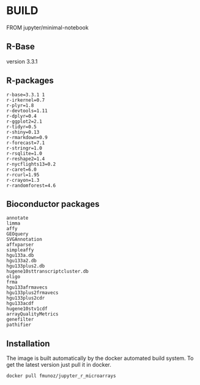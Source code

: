 # BUILD
FROM jupyter/minimal-notebook

## R-Base 
  version 3.3.1

## R-packages
    r-base=3.3.1 1
    r-irkernel=0.7
    r-plyr=1.8
    r-devtools=1.11
    r-dplyr=0.4
    r-ggplot2=2.1
    r-tidyr=0.5
    r-shiny=0.13
    r-rmarkdown=0.9
    r-forecast=7.1
    r-stringr=1.0
    r-rsqlite=1.0
    r-reshape2=1.4
    r-nycflights13=0.2
    r-caret=6.0
    r-rcurl=1.95
    r-crayon=1.3
    r-randomforest=4.6
    
## Bioconductor packages

    annotate
    limma
    affy
    GEOquery
    SVGAnnotation
    affxparser
    simpleaffy
    hgu133a.db
    hgu133a2.db
    hgu133plus2.db
    hugene10sttranscriptcluster.db
    oligo
    frma
    hgu133afrmavecs
    hgu133plus2frmavecs
    hgu133plus2cdr
    hgu133acdf
    hugene10stv1cdf
    arrayQualityMetrics
    genefilter
    pathifier
    
    
## Installation

The image is built automatically by the docker automated build system. To get
the latest version just pull it in docker.

```bash
docker pull fmunoz/jupyter_r_microarrays
```
